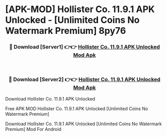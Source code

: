 # [APK-MOD] Hollister Co. 11.9.1 APK Unlocked - [Unlimited Coins No Watermark Premium] 8py76



<div align="center">
<h3>🔴 Download [Server1] 👉👉 <a href="https://momento.my/?title=Hollister_Co._11.9.1_APK_Unlocked">Hollister Co. 11.9.1 APK Unlocked Mod Apk</a></h3><br>

<h3>🔴 Download [Server2] 👉👉 <a href="https://momento.my/?title=Hollister_Co._11.9.1_APK_Unlocked">Hollister Co. 11.9.1 APK Unlocked Mod Apk</a></h3>
</div>



Download Hollister Co. 11.9.1 APK Unlocked 

Free APK MOD Hollister Co. 11.9.1 APK Unlocked [Unlimited Coins No Watermark Premium]

Download Hollister Co. 11.9.1 APK Unlocked [Unlimited Coins No Watermark Premium] Mod For Android
